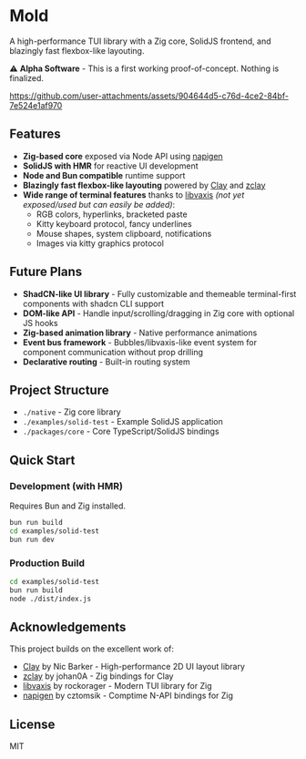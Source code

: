 # Mold

A high-performance TUI library with a Zig core, SolidJS frontend, and blazingly fast flexbox-like layouting.

⚠️ **Alpha Software** - This is a first working proof-of-concept. Nothing is finalized.

https://github.com/user-attachments/assets/904644d5-c76d-4ce2-84bf-7e524e1af970

## Features

- **Zig-based core** exposed via Node API using [napigen](https://github.com/cztomsik/napigen)
- **SolidJS with HMR** for reactive UI development
- **Node and Bun compatible** runtime support
- **Blazingly fast flexbox-like layouting** powered by [Clay](https://github.com/nicbarker/clay) and [zclay](https://github.com/johan0A/clay-zig-bindings)
- **Wide range of terminal features** thanks to [libvaxis](https://github.com/rockorager/libvaxis) *(not yet exposed/used but can easily be added)*:
  - RGB colors, hyperlinks, bracketed paste
  - Kitty keyboard protocol, fancy underlines
  - Mouse shapes, system clipboard, notifications
  - Images via kitty graphics protocol

## Future Plans

- **ShadCN-like UI library** - Fully customizable and themeable terminal-first components with shadcn CLI support
- **DOM-like API** - Handle input/scrolling/dragging in Zig core with optional JS hooks
- **Zig-based animation library** - Native performance animations
- **Event bus framework** - Bubbles/libvaxis-like event system for component communication without prop drilling
- **Declarative routing** - Built-in routing system

## Project Structure

- `./native` - Zig core library
- `./examples/solid-test` - Example SolidJS application
- `./packages/core` - Core TypeScript/SolidJS bindings

## Quick Start

### Development (with HMR)

Requires Bun and Zig installed.

```bash
bun run build
cd examples/solid-test
bun run dev
```

### Production Build

```bash
cd examples/solid-test
bun run build
node ./dist/index.js
```

## Acknowledgements

This project builds on the excellent work of:

- [Clay](https://github.com/nicbarker/clay) by Nic Barker - High-performance 2D UI layout library
- [zclay](https://github.com/johan0A/clay-zig-bindings) by johan0A - Zig bindings for Clay
- [libvaxis](https://github.com/rockorager/libvaxis) by rockorager - Modern TUI library for Zig
- [napigen](https://github.com/cztomsik/napigen) by cztomsik - Comptime N-API bindings for Zig

## License

MIT
